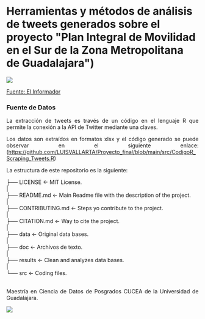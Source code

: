# Herramientas y métodos de análisis de tweets generados sobre el proyecto "Plan Integral de Movilidad en el Sur de la Zona Metropolitana de Guadalajara")

![](https://www.informador.mx/__export/1682077371144/sites/elinformador/img/2023/04/21/imagen_imagen_1__lxpez_mateos_-_perifxrico_crop1682077366417.jpg_69363498.jpg)
  
  [Fuente: El Informador](https://www.informador.mx/Vialidad-Definen-obras-para-bajar-trafico-en-sur-de-ciudad-l202304210001.html)

### Fuente de Datos
<div style="text-align: justify"> La extracción de tweets es través de un código en el lenguaje R que permite la conexión a la API de Twitter mediante una claves. 
  
  Los datos son extraídos en formatos xlsx y el código generado se puede observar en el siguiente enlace: (https://github.com/LUISVALLARTA/Proyecto_final/blob/main/src/CodigoR_Scraping_Tweets.R)
  

La estructura de este repositorio es la siguiente:

├── LICENSE           <- MIT License.  
|  
├── README.md         <- Main Readme file with the description of the project.  
|  
├── CONTRIBUTING.md   <- Steps yo contribute to the project.  
|  
├── CITATION.md       <- Way to cite the project.  
|  
├── data              <- Original data bases.  
|  
├── doc               <- Archivos de texto.  
|  
├── results           <- Clean and analyzes data bases.  
|  
└── src               <- Coding files.  


<br>
Maestría en Ciencia de Datos de Posgrados CUCEA de la Universidad de Guadalajara.  

![](https://raw.githubusercontent.com/vcuspinera/UDG_MCD_Project_Dev_II/main/actividades/img/MCD_logo.png)
